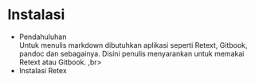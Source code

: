 # Instalasi 

* Pendahuluhan <br>
Untuk menulis markdown dibutuhkan aplikasi seperti Retext, Gitbook, pandoc dan sebagainya. Disini penulis menyarankan untuk memakai Retext atau Gitbook. ,br>
* Instalasi Retex <br>


